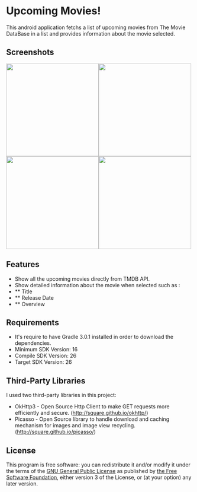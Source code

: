 # Upcoming Movies!
This android application fetchs a list of upcoming movies from The Movie DataBase in a list and provides information
about the movie selected.

## Screenshots
<img src="https://i.imgur.com/YmwJnm1.png" width="250" /><img src="https://i.imgur.com/jOMj0of.png" width="250" /><img src="https://i.imgur.com/ldN4Mg3.png" width="250" /><img src="https://i.imgur.com/IAJ1DzQ.png" width="250" />

## Features
* Show all the upcoming movies directly from TMDB API.
* Show detailed information about the movie when selected such as :
* ** Title
* ** Release Date
* ** Overview

## Requirements
* It's require to have Gradle 3.0.1 installed in order to download the dependencies.
* Minimum SDK Version: 16
* Compile SDK Version: 26
* Target SDK Version: 26


## Third-Party Libraries
I used two third-party libraries in this project:

* OkHttp3 - Open Source Http Client to make GET requests more efficiently and secure. (http://square.github.io/okhttp/)
* Picasso - Open Source library to handle download and caching mechanism for images and image view recycling. (http://square.github.io/picasso/)


## License
This program is free software: you can redistribute it and/or modify it under the terms of the [GNU General Public License](https://www.gnu.org/licenses/gpl) as published by [the Free Software Foundation](https://www.fsf.org/), either version 3 of the License, or (at your option) any later version.
